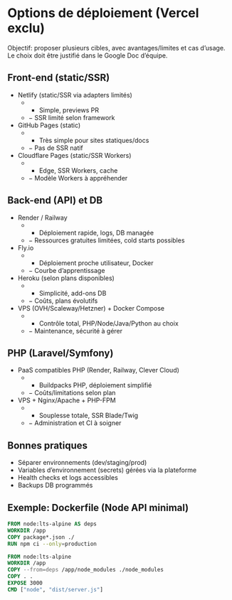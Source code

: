 # Options de déploiement (Vercel exclu)

Objectif: proposer plusieurs cibles, avec avantages/limites et cas d’usage. Le choix doit être justifié dans le Google Doc d’équipe.

## Front-end (static/SSR)
- Netlify (static/SSR via adapters limités)
  - + Simple, previews PR
  - − SSR limité selon framework
- GitHub Pages (static)
  - + Très simple pour sites statiques/docs
  - − Pas de SSR natif
- Cloudflare Pages (static/SSR Workers)
  - + Edge, SSR Workers, cache
  - − Modèle Workers à appréhender

## Back-end (API) et DB
- Render / Railway
  - + Déploiement rapide, logs, DB managée
  - − Ressources gratuites limitées, cold starts possibles
- Fly.io
  - + Déploiement proche utilisateur, Docker
  - − Courbe d’apprentissage
- Heroku (selon plans disponibles)
  - + Simplicité, add-ons DB
  - − Coûts, plans évolutifs
- VPS (OVH/Scaleway/Hetzner) + Docker Compose
  - + Contrôle total, PHP/Node/Java/Python au choix
  - − Maintenance, sécurité à gérer

## PHP (Laravel/Symfony)
- PaaS compatibles PHP (Render, Railway, Clever Cloud)
  - + Buildpacks PHP, déploiement simplifié
  - − Coûts/limitations selon plan
- VPS + Nginx/Apache + PHP-FPM
  - + Souplesse totale, SSR Blade/Twig
  - − Administration et CI à soigner

## Bonnes pratiques
- Séparer environnements (dev/staging/prod) 
- Variables d’environnement (secrets) gérées via la plateforme
- Health checks et logs accessibles
- Backups DB programmés

## Exemple: Dockerfile (Node API minimal)
```dockerfile
FROM node:lts-alpine AS deps
WORKDIR /app
COPY package*.json ./
RUN npm ci --only=production

FROM node:lts-alpine
WORKDIR /app
COPY --from=deps /app/node_modules ./node_modules
COPY . .
EXPOSE 3000
CMD ["node", "dist/server.js"]
```
